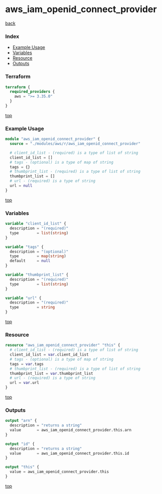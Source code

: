 # aws_iam_openid_connect_provider

[back](../aws.md)

### Index

- [Example Usage](#example-usage)
- [Variables](#variables)
- [Resource](#resource)
- [Outputs](#outputs)

### Terraform

```terraform
terraform {
  required_providers {
    aws = ">= 3.35.0"
  }
}
```

[top](#index)

### Example Usage

```terraform
module "aws_iam_openid_connect_provider" {
  source = "./modules/aws/r/aws_iam_openid_connect_provider"

  # client_id_list - (required) is a type of list of string
  client_id_list = []
  # tags - (optional) is a type of map of string
  tags = {}
  # thumbprint_list - (required) is a type of list of string
  thumbprint_list = []
  # url - (required) is a type of string
  url = null
}
```

[top](#index)

### Variables

```terraform
variable "client_id_list" {
  description = "(required)"
  type        = list(string)
}

variable "tags" {
  description = "(optional)"
  type        = map(string)
  default     = null
}

variable "thumbprint_list" {
  description = "(required)"
  type        = list(string)
}

variable "url" {
  description = "(required)"
  type        = string
}
```

[top](#index)

### Resource

```terraform
resource "aws_iam_openid_connect_provider" "this" {
  # client_id_list - (required) is a type of list of string
  client_id_list = var.client_id_list
  # tags - (optional) is a type of map of string
  tags = var.tags
  # thumbprint_list - (required) is a type of list of string
  thumbprint_list = var.thumbprint_list
  # url - (required) is a type of string
  url = var.url
}
```

[top](#index)

### Outputs

```terraform
output "arn" {
  description = "returns a string"
  value       = aws_iam_openid_connect_provider.this.arn
}

output "id" {
  description = "returns a string"
  value       = aws_iam_openid_connect_provider.this.id
}

output "this" {
  value = aws_iam_openid_connect_provider.this
}
```

[top](#index)